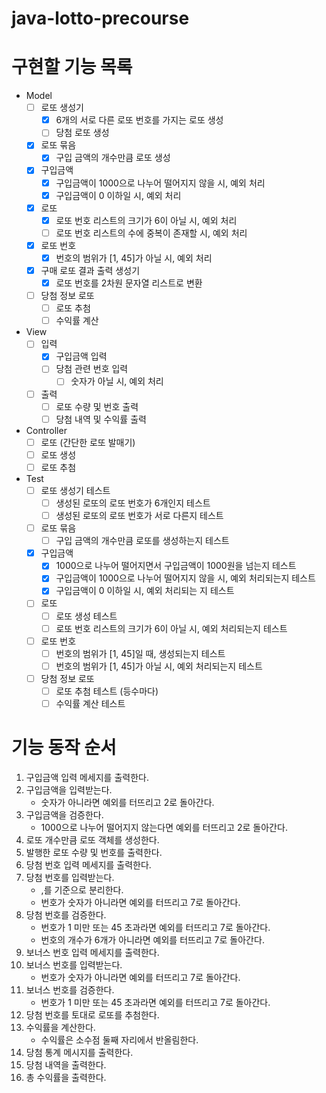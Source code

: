 # java-lotto-precourse

# 구현할 기능 목록
- Model
    - [ ] 로또 생성기
        - [x] 6개의 서로 다른 로또 번호를 가지는 로또 생성
        - [ ] 당첨 로또 생성
    - [x] 로또 묶음
        - [x] 구입 금액의 개수만큼 로또 생성
    - [x] 구입금액
        - [x] 구입금액이 1000으로 나누어 떨어지지 않을 시, 예외 처리
        - [x] 구입금액이 0 이하일 시, 예외 처리
    - [x] 로또
        - [x] 로또 번호 리스트의 크기가 6이 아닐 시, 예외 처리
        - [ ] 로또 번호 리스트의 수에 중복이 존재할 시, 예외 처리
    - [x] 로또 번호
        - [x] 번호의 범위가 [1,  45]가 아닐 시, 예외 처리
    - [x] 구매 로또 결과 출력 생성기
        - [x] 로또 번호를 2차원 문자열 리스트로 변환
    - [ ] 당첨 정보 로또
        - [ ] 로또 추첨
        - [ ] 수익률 계산
- View
    - [ ] 입력
        - [x] 구입금액 입력
        - [ ] 당첨 관련 번호 입력
            - [ ] 숫자가 아닐 시, 예외 처리
    - [ ] 출력
        - [ ] 로또 수량 및 번호 출력
        - [ ] 당첨 내역 및 수익률 출력
- Controller
    - [ ] 로또 (간단한 로또 발매기)
    - [ ] 로또 생성
    - [ ] 로또 추첨
- Test
    - [ ] 로또 생성기 테스트
        - [ ] 생성된 로또의 로또 번호가 6개인지 테스트
        - [ ] 생성된 로또의 로또 번호가 서로 다른지 테스트
    - [ ] 로또 묶음
        - [ ] 구입 금액의 개수만큼 로또를 생성하는지 테스트
    - [x] 구입금액
        - [x] 1000으로 나누어 떨어지면서 구입금액이 1000원을 넘는지 테스트
        - [x] 구입금액이 1000으로 나누어 떨어지지 않을 시, 예외 처리되는지 테스트
        - [x] 구입금액이 0 이하일 시, 예외 처리되는 지 테스트
    - [ ] 로또
        - [ ] 로또 생성 테스트
        - [ ] 로또 번호 리스트의 크기가 6이 아닐 시, 예외 처리되는지 테스트
    - [ ] 로또 번호
        - [ ] 번호의 범위가 [1, 45]일 때, 생성되는지 테스트
        - [ ] 번호의 범위가 [1,  45]가 아닐 시, 예외 처리되는지 테스트
    - [ ] 당첨 정보 로또
        - [ ] 로또 추첨 테스트 (등수마다)
        - [ ] 수익률 계산 테스트

# 기능 동작 순서
1. 구입금액 입력 메세지를 출력한다.
2. 구입금액을 입력받는다.
    - 숫자가 아니라면 예외를 터뜨리고 2로 돌아간다.
3. 구입금액을 검증한다.
    - 1000으로 나누어 떨어지지 않는다면 예외를 터뜨리고 2로 돌아간다.
4. 로또 개수만큼 로또 객체를 생성한다.
5. 발행한 로또 수량 및 번호를 출력한다.
6. 당첨 번호 입력 메세지를 출력한다.
7. 당첨 번호를 입력받는다.
    - ,를 기준으로 분리한다.
    - 번호가 숫자가 아니라면 예외를 터뜨리고 7로 돌아간다.
8. 당첨 번호를 검증한다.
    - 번호가 1 미만 또는 45 초과라면 예외를 터뜨리고 7로 돌아간다.
    - 번호의 개수가 6개가 아니라면 예외를 터뜨리고 7로 돌아간다.
9. 보너스 번호 입력 메세지를 출력한다.
10. 보너스 번호를 입력받는다.
    - 번호가 숫자가 아니라면 예외를 터뜨리고 7로 돌아간다.
11. 보너스 번호를 검증한다.
    - 번호가 1 미만 또는 45 초과라면 예외를 터뜨리고 7로 돌아간다.
12. 당첨 번호를 토대로 로또를 추첨한다.
13. 수익률을 계산한다.
    - 수익률은 소수점 둘째 자리에서 반올림한다.
14. 당첨 통계 메시지를 출력한다.
15. 당첨 내역을 출력한다.
16. 총 수익률을 출력한다.